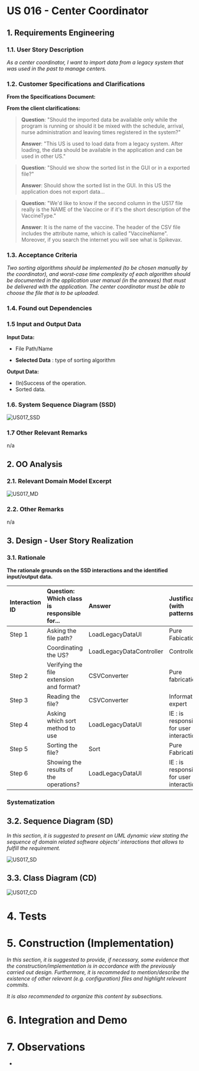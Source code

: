 # US 016 - Center Coordinator

## 1. Requirements Engineering

### 1.1. User Story Description

*As a center coordinator, I want to import data from a legacy system that was used in the past to manage centers.*

### 1.2. Customer Specifications and Clarifications

**From the Specifications Document:**



**From the client clarifications:**
>**Question**: "Should the imported data be available only while the program is running or should it be mixed with the schedule, arrival, nurse administration and leaving times registered in the system?"
>
> **Answer**: "This US is used to load data from a legacy system. After loading, the data should be available in the application and can be used in other US."

>**Question**: "Should we show the sorted list in the GUI or in a exported file?"
> 
>**Answer**: Should show the sorted list in the GUI. In this US the application does not export data...

>**Question**: "We'd like to know if the second column in the US17 file really is the NAME of the Vaccine or if it's the short description of the VaccineType."
>
> **Answer**: It is the name of the vaccine. The header of the CSV file includes the attribute name, which is called "VaccineName". Moreover, if you search the internet you will see what is Spikevax.

### 1.3. Acceptance Criteria
*Two sorting algorithms should be implemented (to be chosen manually by the coordinator), and worst-case time complexity of each
algorithm should be documented in the application user manual (in the annexes) that must be delivered with the application.
The center coordinator must be able to choose the file that is to be uploaded.*

### 1.4. Found out Dependencies


### 1.5 Input and Output Data

**Input Data:**
* File Path/Name

* **Selected Data** : type of sorting algorithm

**Output Data:**
* (In)Success of the operation.
* Sorted data.

### 1.6. System Sequence Diagram (SSD)

![US017_SSD](US017_SSD.svg)


### 1.7 Other Relevant Remarks

n/a

## 2. OO Analysis

### 2.1. Relevant Domain Model Excerpt

![US017_MD](US017_MD.svg)

### 2.2. Other Remarks

n/a


## 3. Design - User Story Realization

### 3.1. Rationale

**The rationale grounds on the SSD interactions and the identified input/output data.**

| Interaction ID | Question: Which class is responsible for... | Answer                   | Justification (with patterns)             |
|:---------------|:--------------------------------------------|:-------------------------|:------------------------------------------|
| Step 1  		     | Asking the file path?		                     | LoadLegacyDataUI         | Pure Fabication                           |
|                | Coordinating the US?                        | LoadLegacyDataController | Controller                                |
| Step 2  		     | Verifying the file extension and format?	   | CSVConverter             | Pure fabrication                          |
| Step 3  		     | Reading the file? 						                    | CSVConverter             | Information expert                        |
| Step 4         | Asking which sort method to use             | LoadLegacyDataUI         | IE : is responsible for user interactions |
| Step 5 		      | Sorting the file?					                      | Sort                     | Pure Fabrication                          |
| Step 6 		      | Showing the results of the operations?      | LoadLegacyDataUI         | IE : is responsible for user interactions ||                                             |                  |                                           |


### Systematization ##


## 3.2. Sequence Diagram (SD)

*In this section, it is suggested to present an UML dynamic view stating the sequence of domain related software objects' interactions that allows to fulfill the requirement.*

![US017_SD](US017_SD.svg)

## 3.3. Class Diagram (CD)

![US017_CD](US017_CD.svg)

# 4. Tests



# 5. Construction (Implementation)

*In this section, it is suggested to provide, if necessary, some evidence that the construction/implementation is in accordance with the previously carried out design. Furthermore, it is recommeded to mention/describe the existence of other relevant (e.g. configuration) files and highlight relevant commits.*

*It is also recommended to organize this content by subsections.*

# 6. Integration and Demo



# 7. Observations

*